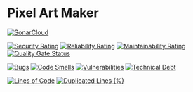 # Pixel Art Maker

[![SonarCloud](https://sonarcloud.io/images/project_badges/sonarcloud-white.svg)](https://sonarcloud.io/dashboard?id=SondosSamii_Pixel-Art-Maker)

[![Security Rating](https://sonarcloud.io/api/project_badges/measure?project=SondosSamii_Pixel-Art-Maker&metric=security_rating)](https://sonarcloud.io/dashboard?id=SondosSamii_Pixel-Art-Maker)
[![Reliability Rating](https://sonarcloud.io/api/project_badges/measure?project=SondosSamii_Pixel-Art-Maker&metric=reliability_rating)](https://sonarcloud.io/dashboard?id=SondosSamii_Pixel-Art-Maker)
[![Maintainability Rating](https://sonarcloud.io/api/project_badges/measure?project=SondosSamii_Pixel-Art-Maker&metric=sqale_rating)](https://sonarcloud.io/dashboard?id=SondosSamii_Pixel-Art-Maker)
[![Quality Gate Status](https://sonarcloud.io/api/project_badges/measure?project=SondosSamii_Pixel-Art-Maker&metric=alert_status)](https://sonarcloud.io/dashboard?id=SondosSamii_Pixel-Art-Maker)

[![Bugs](https://sonarcloud.io/api/project_badges/measure?project=SondosSamii_Pixel-Art-Maker&metric=bugs)](https://sonarcloud.io/dashboard?id=SondosSamii_Pixel-Art-Maker)
[![Code Smells](https://sonarcloud.io/api/project_badges/measure?project=SondosSamii_Pixel-Art-Maker&metric=code_smells)](https://sonarcloud.io/dashboard?id=SondosSamii_Pixel-Art-Maker)
[![Vulnerabilities](https://sonarcloud.io/api/project_badges/measure?project=SondosSamii_Pixel-Art-Maker&metric=vulnerabilities)](https://sonarcloud.io/dashboard?id=SondosSamii_Pixel-Art-Maker)
[![Technical Debt](https://sonarcloud.io/api/project_badges/measure?project=SondosSamii_Pixel-Art-Maker&metric=sqale_index)](https://sonarcloud.io/dashboard?id=SondosSamii_Pixel-Art-Maker)

[![Lines of Code](https://sonarcloud.io/api/project_badges/measure?project=SondosSamii_Pixel-Art-Maker&metric=ncloc)](https://sonarcloud.io/dashboard?id=SondosSamii_Pixel-Art-Maker)
[![Duplicated Lines (%)](https://sonarcloud.io/api/project_badges/measure?project=SondosSamii_Pixel-Art-Maker&metric=duplicated_lines_density)](https://sonarcloud.io/dashboard?id=SondosSamii_Pixel-Art-Maker)

